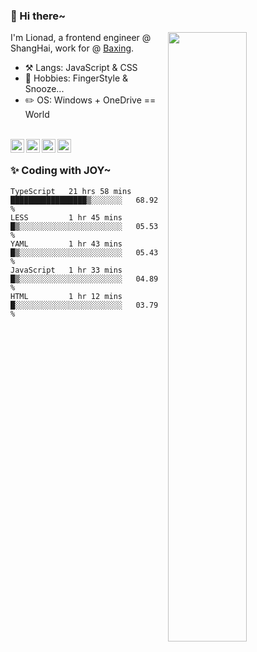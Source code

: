 ### 👋 Hi there~

[<img align="right" width="50%" src="https://github-readme-stats.vercel.app/api?username=Lionad-Morotar&show_icons=true">](https://metrics.lecoq.io/ouuan?template=classic)

I'm Lionad, a frontend engineer @ ShangHai, work for @ [Baxing](https://github.com/baixing).

- ⚒️ Langs: JavaScript & CSS
- 🎨 Hobbies: FingerStyle & Snooze...
- ✏️ OS: Windows + OneDrive == World

<br />

<a href="https://www.lionad.art">
  <img align="left" alt="lionad-art" width="22px" src="https://cdn.jsdelivr.net/npm/simple-icons@3.1.0/icons/wordpress.svg" />
</a>
<a href="#1806234223">
  <img align="left" alt="1806234223" width="22px" src="https://cdn.jsdelivr.net/npm/simple-icons@3.1.0/icons/tencentqq.svg" />
</a>
<a href="https://www.zhihu.com/people/Lionad">
  <img align="left" alt="132yse" width="22px" src="https://cdn.jsdelivr.net/npm/simple-icons@3.1.0/icons/zhihu.svg" />
</a>
<a href="https://github.com/Lionad-Morotar">
  <img align="left" alt="yisar" width="22px" src="https://cdn.jsdelivr.net/npm/simple-icons@3.1.0/icons/github.svg" />
</a>

<br />

### ✨ Coding with JOY~

<!--START_SECTION:waka-->
```text
TypeScript   21 hrs 58 mins  █████████████████▒░░░░░░░   68.92 % 
LESS         1 hr 45 mins    █▒░░░░░░░░░░░░░░░░░░░░░░░   05.53 % 
YAML         1 hr 43 mins    █▒░░░░░░░░░░░░░░░░░░░░░░░   05.43 % 
JavaScript   1 hr 33 mins    █▒░░░░░░░░░░░░░░░░░░░░░░░   04.89 % 
HTML         1 hr 12 mins    █░░░░░░░░░░░░░░░░░░░░░░░░   03.79 % 
```
<!--END_SECTION:waka-->
